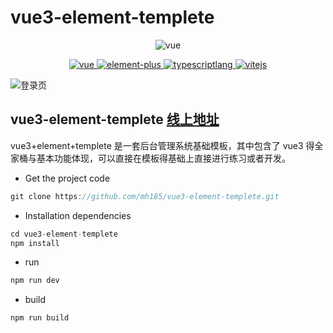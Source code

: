 # vue3-element-templete

<p align="center">
    <img src="https://vkceyugu.cdn.bspapp.com/VKCEYUGU-201d7d1b-d463-4f91-8946-6d0f6581a344/1e058553-ba12-4afe-b2b5-97da3892c78b.png" alt="vue">
</p>

<p align="center">
    <a href="https://v3.cn.vuejs.org/">
        <img src="https://img.shields.io/badge/vue-3%2B-green" alt="vue" />
    </a>
    <a href="https://element-plus.gitee.io/zh-CN/#/zh-CN/component/installation">
        <img src="https://img.shields.io/badge/element--plus-1%2B-red" alt="element-plus">
    </a>
    <a href="https://www.typescriptlang.org/">
        <img src="https://img.shields.io/badge/typescript-4%2B-blue" alt="typescriptlang">
    </a>
    <a href="https://vitejs.cn/">
        <img src="https://img.shields.io/badge/vite-2%2B-orange" alt="vitejs">
    </a>
</p>

<img src="https://img-blog.csdnimg.cn/f204bf11efcb470096f01fd0a037a463.png" alt="登录页" />

## vue3-element-templete [线上地址](https://static-201d7d1b-d463-4f91-8946-6d0f6581a344.bspapp.com/vue3-element-templete/index.html)

vue3+element+templete 是一套后台管理系统基础模板，其中包含了 vue3 得全家桶与基本功能体现，可以直接在模板得基础上直接进行练习或者开发。

- Get the project code

```javascript
git clone https://github.com/mh185/vue3-element-templete.git
```

- Installation dependencies

```javascript
cd vue3-element-templete
npm install
```

- run

```javascript
npm run dev
```

- build

```javascript
npm run build
```
